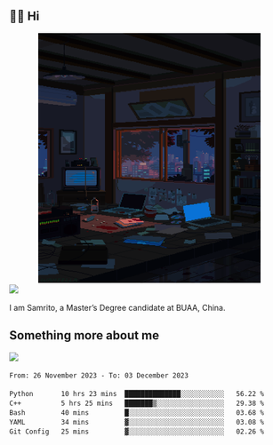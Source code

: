## 👋🏻 Hi

<div align="center">
<img alt="GIF" src="https://github.com/xiangsam/xiangsam/blob/271390e4ab50820a4594e3cb94b7ffaa6293de72/0_0EUAvTumWsRa2k6F.gif" width=400 height=450/>
</div>

<a href="https://github.com/xiangsam">
  <img src="https://komarev.com/ghpvc/?username=xiangsam&style=flat-square" />
</a>

I am Samrito, a Master’s Degree candidate at BUAA, China.


## Something more about me
<a href="https://github.com/xiangsam">
  <img src="https://github-readme-stats.vercel.app/api?username=xiangsam&show_icons=true&hide_border=true" />
</a>

<!--
<a href="https://github.com/xiangsam">
  <img src="https://github-readme-stats.vercel.app/api/top-langs/?username=xiangsam&layout=compact" />
</a>
-->

<!--START_SECTION:waka-->

```txt
From: 26 November 2023 - To: 03 December 2023

Python       10 hrs 23 mins  ██████████████░░░░░░░░░░░   56.22 %
C++          5 hrs 25 mins   ███████▒░░░░░░░░░░░░░░░░░   29.38 %
Bash         40 mins         █░░░░░░░░░░░░░░░░░░░░░░░░   03.68 %
YAML         34 mins         ▓░░░░░░░░░░░░░░░░░░░░░░░░   03.08 %
Git Config   25 mins         ▓░░░░░░░░░░░░░░░░░░░░░░░░   02.26 %
```

<!--END_SECTION:waka-->

<!---
xiangsam/xiangsam is a ✨ special ✨ repository because its `README.md` (this file) appears on your GitHub profile.
You can click the Preview link to take a look at your changes.
--->
